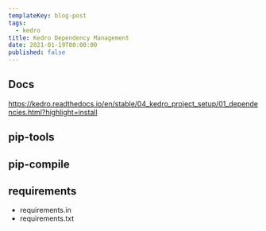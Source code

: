 ```yaml
---
templateKey: blog-post
tags:
  - kedro
title: Kedro Dependency Management
date: 2021-01-19T00:00:00
published: false
---
```




## Docs

https://kedro.readthedocs.io/en/stable/04_kedro_project_setup/01_dependencies.html?highlight=install

## pip-tools

## pip-compile
## requirements

* requirements.in
* requirements.txt
